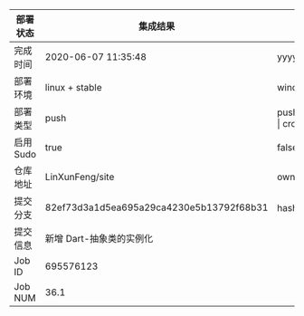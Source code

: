 部署状态 | 集成结果 | 参考值
---|---|---
完成时间 | 2020-06-07 11:35:48 | yyyy-mm-dd hh:mm:ss
部署环境 | linux + stable | window \| linux + stable
部署类型 | push | push \| pull_request \| api \| cron
启用Sudo | true | false \| true
仓库地址 | LinXunFeng/site | owner_name/repo_name
提交分支 | 82ef73d3a1d5ea695a29ca4230e5b13792f68b31 | hash 16位
提交信息 | 新增 Dart-抽象类的实例化 |
Job ID   | 695576123 |
Job NUM  | 36.1 |
